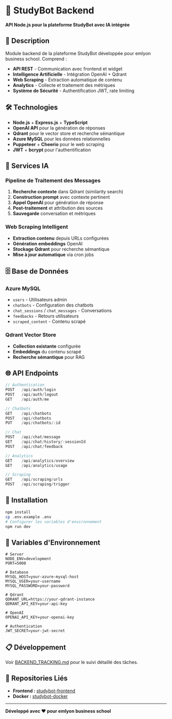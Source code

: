 # 🔧 StudyBot Backend

**API Node.js pour la plateforme StudyBot avec IA intégrée**

## 🎯 Description

Module backend de la plateforme StudyBot développée pour emlyon business school. Comprend :

- **API REST** - Communication avec frontend et widget
- **Intelligence Artificielle** - Intégration OpenAI + Qdrant
- **Web Scraping** - Extraction automatique de contenu
- **Analytics** - Collecte et traitement des métriques
- **Système de Sécurité** - Authentification JWT, rate limiting

## 🛠️ Technologies

- **Node.js** + **Express.js** + **TypeScript**
- **OpenAI API** pour la génération de réponses
- **Qdrant** pour le vector store et recherche sémantique
- **Azure MySQL** pour les données relationnelles
- **Puppeteer** + **Cheerio** pour le web scraping
- **JWT** + **bcrypt** pour l'authentification

## 🤖 Services IA

### Pipeline de Traitement des Messages
1. **Recherche contexte** dans Qdrant (similarity search)
2. **Construction prompt** avec contexte pertinent
3. **Appel OpenAI** pour génération de réponse
4. **Post-traitement** et attribution des sources
5. **Sauvegarde** conversation et métriques

### Web Scraping Intelligent
- **Extraction contenu** depuis URLs configurées
- **Génération embeddings** OpenAI
- **Stockage Qdrant** pour recherche sémantique
- **Mise à jour automatique** via cron jobs

## 🗄️ Base de Données

### Azure MySQL
- `users` - Utilisateurs admin
- `chatbots` - Configuration des chatbots
- `chat_sessions` / `chat_messages` - Conversations
- `feedbacks` - Retours utilisateurs
- `scraped_content` - Contenu scrapé

### Qdrant Vector Store
- **Collection existante** configurée
- **Embeddings** du contenu scrapé
- **Recherche sémantique** pour RAG

## 🌐 API Endpoints

```typescript
// Authentication
POST   /api/auth/login
POST   /api/auth/logout
GET    /api/auth/me

// Chatbots
GET    /api/chatbots
POST   /api/chatbots
PUT    /api/chatbots/:id

// Chat
POST   /api/chat/message
GET    /api/chat/history/:sessionId
POST   /api/chat/feedback

// Analytics
GET    /api/analytics/overview
GET    /api/analytics/usage

// Scraping
GET    /api/scraping/urls
POST   /api/scraping/trigger
```

## 🚀 Installation

```bash
npm install
cp .env.example .env
# Configurer les variables d'environnement
npm run dev
```

## 🔐 Variables d'Environnement

```env
# Server
NODE_ENV=development
PORT=5000

# Database
MYSQL_HOST=your-azure-mysql-host
MYSQL_USER=your-username
MYSQL_PASSWORD=your-password

# Qdrant
QDRANT_URL=https://your-qdrant-instance
QDRANT_API_KEY=your-api-key

# OpenAI
OPENAI_API_KEY=your-openai-key

# Authentication
JWT_SECRET=your-jwt-secret
```

## 📋 Développement

Voir [BACKEND_TRACKING.md](./BACKEND_TRACKING.md) pour le suivi détaillé des tâches.

## 🔗 Repositories Liés

- **Frontend :** [studybot-frontend](https://github.com/obaran/studybot-frontend)
- **Docker :** [studybot-docker](https://github.com/obaran/studybot-docker)

---

**Développé avec ❤️ pour emlyon business school** 